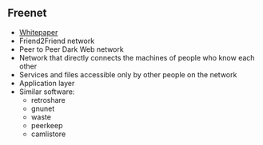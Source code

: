 ## Freenet

- [Whitepaper](https://homepage.divms.uiowa.edu/~ghosh/freenet.pdf)
- Friend2Friend network
- Peer to Peer Dark Web network
- Network that directly connects the machines of people who know each other
- Services and files accessible only by other people on the network
- Application layer
- Similar software:
	- retroshare
	- gnunet
	- waste
	- peerkeep
	- camlistore
